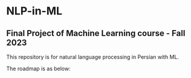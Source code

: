 # NLP-in-ML
## Final Project of Machine Learning course - Fall 2023
This repository is for natural language processing in Persian with ML.

The roadmap is as below:
